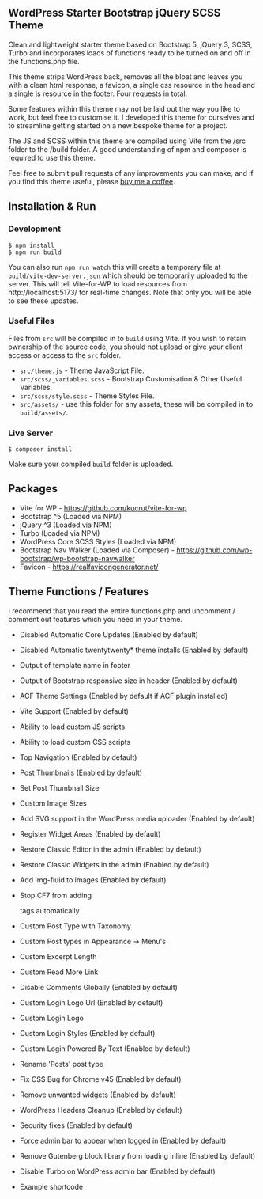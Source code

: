 WordPress Starter Bootstrap jQuery SCSS Theme
---------------------------------------------

Clean and lightweight starter theme based on Bootstrap 5, jQuery 3, SCSS, Turbo and incorporates loads of functions 
ready to be turned on and off in the functions.php file.

This theme strips WordPress back, removes all the bloat and leaves you with a clean html response, a favicon, a single 
css resource in the head and a single js resource in the footer. Four requests in total.

Some features within this theme may not be laid out the way you like to work, but feel free to customise it. I developed 
this theme for ourselves and to streamline getting started on a new bespoke theme for a project.

The JS and SCSS within this theme are compiled using Vite from the /src folder to the /build folder. A good 
understanding of npm and composer is required to use this theme.

Feel free to submit pull requests of any improvements you can make; and if you find this theme useful, please 
[buy me a coffee](https://www.buymeacoffee.com/mrl22).

Installation & Run
------------------

### Development
```
$ npm install
$ npm run build
```
You can also run `npm run watch` this will create a temporary file at `build/vite-dev-server.json` which should be 
temporarily uploaded to the server. This will tell Vite-for-WP to load resources from http://localhost:5173/ for 
real-time changes. Note that only you will be able to see these updates.

### Useful Files

Files from `src` will be compiled in to `build` using Vite. If you wish to retain ownership of the source code, you 
should not upload or give your client access or access to the `src` folder. 

* `src/theme.js` - Theme JavaScript File.
* `src/scss/_variables.scss` - Bootstrap Customisation & Other Useful Variables.
* `src/scss/style.scss` - Theme Styles File.
* `src/assets/` - use this folder for any assets, these will be compiled in to `build/assets/`.

### Live Server
```
$ composer install
```
Make sure your compiled `build` folder is uploaded.

Packages
--------
- Vite for WP - https://github.com/kucrut/vite-for-wp
- Bootstrap ^5 (Loaded via NPM)
- jQuery ^3 (Loaded via NPM)
- Turbo (Loaded via NPM)
- WordPress Core SCSS Styles (Loaded via NPM)
- Bootstrap Nav Walker (Loaded via Composer) - https://github.com/wp-bootstrap/wp-bootstrap-navwalker
- Favicon - https://realfavicongenerator.net/

Theme Functions / Features
--------------------------

I recommend that you read the entire functions.php and uncomment / comment out features which you need in your theme.

- Disabled Automatic Core Updates (Enabled by default)
- Disabled Automatic twentytwenty* theme installs (Enabled by default)
- Output of template name in footer
- Output of Bootstrap responsive size in header (Enabled by default)
- ACF Theme Settings (Enabled by default if ACF plugin installed)
- Vite Support (Enabled by default)

- Ability to load custom JS scripts
- Ability to load custom CSS scripts
- Top Navigation (Enabled by default)
- Post Thumbnails (Enabled by default)
- Set Post Thumbnail Size
- Custom Image Sizes
- Add SVG support in the WordPress media uploader (Enabled by default)
- Register Widget Areas (Enabled by default)
- Restore Classic Editor in the admin (Enabled by default)
- Restore Classic Widgets in the admin (Enabled by default)
- Add img-fluid to images (Enabled by default)
- Stop CF7 from adding <p> tags automatically
- Custom Post Type with Taxonomy
- Custom Post types in Appearance -> Menu's
- Custom Excerpt Length
- Custom Read More Link
- Disable Comments Globally (Enabled by default)
- Custom Login Logo Url (Enabled by default)
- Custom Login Logo
- Custom Login Styles (Enabled by default)
- Custom Login Powered By Text (Enabled by default)
- Rename 'Posts' post type
- Fix CSS Bug for Chrome v45 (Enabled by default)
- Remove unwanted widgets (Enabled by default)
- WordPress Headers Cleanup (Enabled by default)
- Security fixes (Enabled by default)
- Force admin bar to appear when logged in (Enabled by default)
- Remove Gutenberg block library from loading inline (Enabled by default)
- Disable Turbo on WordPress admin bar (Enabled by default)
- Example shortcode